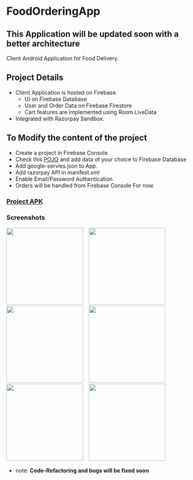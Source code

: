 # FoodOrderingApp
## This Application will be updated soon with a better architecture
Client Android Application for Food Delivery.

<!-- Project Detais -->
## Project Details
- Client Application is hosted on Firebase.
  - UI on Firebase Database
  - User and Order Data on Firebase Firestore
  - Cart features are implemented using Room LiveData
- Integrated with Razorpay Sandbox.
  
<!-- Modify -->
## To Modify the content of the project
- Create a project in Firebase Console
- Check this [POJO](https://github.com/yash-k9/FoodDeliveryApp/blob/main/app/src/main/java/com/devx/fooddelivery/Model/FoodItem.java) and add data of your choice to Firebase Database
- Add google-servies.json to App.
- Add razorpay API in manifest.xml
- Enable Email/Password Authentication
- Orders will be handled from Firebase Console For now.
  
 ### [Project APK](https://github.com/yash-k9/FoodDeliveryApp/blob/main/app/release/app-release.apk)
 
 <!-- Screenshots -->
### Screenshots
<img src="https://github.com/yash-k9/FoodDeliveryApp/blob/main/Screenshots/Login.jpg" width="200"> &ensp;
<img src="https://github.com/yash-k9/FoodDeliveryApp/blob/main/Screenshots/Signup.jpg" width="200"> &ensp;
<img src="https://github.com/yash-k9/FoodDeliveryApp/blob/main/Screenshots/Order.jpg" width="200"> &ensp;
<img src="https://github.com/yash-k9/FoodDeliveryApp/blob/main/Screenshots/Cart.jpg" width="200"> &ensp;
<img src="https://github.com/yash-k9/FoodDeliveryApp/blob/main/Screenshots/OrderHistory.jpg" width="200"> &ensp;
<img src="https://github.com/yash-k9/FoodDeliveryApp/blob/main/Screenshots/Notification.jpg" width="200"> &ensp;

* note: __Code-Refactoring and bugs will be fixed soon__
